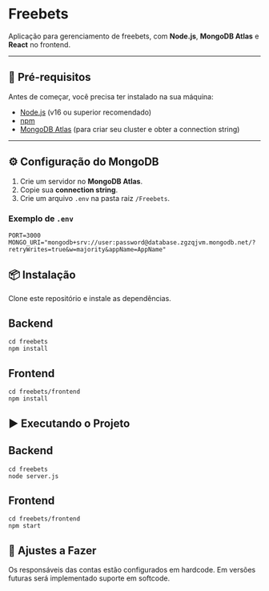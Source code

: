 ﻿# Freebets

Aplicação para gerenciamento de freebets, com **Node.js**, **MongoDB Atlas** e **React** no frontend.

---

## 🚀 Pré-requisitos

Antes de começar, você precisa ter instalado na sua máquina:

- [Node.js](https://nodejs.org/) (v16 ou superior recomendado)  
- [npm](https://www.npmjs.com/)  
- [MongoDB Atlas](https://www.mongodb.com/atlas) (para criar seu cluster e obter a connection string)  

---

## ⚙️ Configuração do MongoDB

1. Crie um servidor no **MongoDB Atlas**.  
2. Copie sua **connection string**.  
3. Crie um arquivo `.env` na pasta raiz `/Freebets`.  

### Exemplo de `.env`
```env
PORT=3000
MONGO_URI="mongodb+srv://user:password@database.zgzqjvm.mongodb.net/?retryWrites=true&w=majority&appName=AppName"
```

## 📦 Instalação

Clone este repositório e instale as dependências.

## Backend
```
cd freebets
npm install
```

## Frontend
```
cd freebets/frontend
npm install
```

## ▶️ Executando o Projeto
## Backend
```
cd freebets
node server.js
```

## Frontend
```
cd freebets/frontend
npm start
```

## 🔧 Ajustes a Fazer

Os responsáveis das contas estão configurados em hardcode.
Em versões futuras será implementado suporte em softcode.